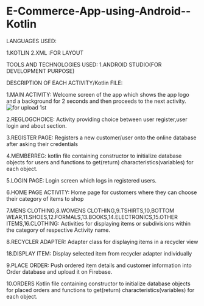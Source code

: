 # E-Commerce-App-using-Android--Kotlin

LANGUAGES USED:

1.KOTLIN
2.XML :FOR LAYOUT

TOOLS AND TECHNOLOGIES USED:
1.ANDROID STUDIO(FOR DEVELOPMENT PURPOSE)


DESCRIPTION OF EACH ACTIVITY/Kotlin FILE:

1.MAIN ACTIVITY:
Welcome screen of the app which shows the app logo and a background for 2 seconds and then proceeds to the next activity.
![for upload 1st](https://user-images.githubusercontent.com/89212944/146628796-278525af-a602-4fd6-aa16-f28da04a377b.jpg)


2.REGLOGCHOICE:
Activity providing choice between user register,user login and about section.


3.REGISTER PAGE:
Registers a new customer/user onto the online database after asking their credentials


4.MEMBERREG:
kotlin file containing constructor to initialize database objects for users and functions to get(return) characteristics(variables) for each object.


5.LOGIN PAGE:
Login screen which logs in registered users.


6.HOME PAGE ACTIVITY:
Home page for customers where they can choose their category of items to shop


7.MENS CLOTHING,8.WOMENS CLOTHING,9.TSHIRTS,10,BOTTOM WEAR,11.SHOES,12.FORMALS,13.BOOKS,14.ELECTRONICS,15.OTHER ITEMS,16.CLOTHING:
Activities for displaying items or subdivisions within the category of respective Activity name.
 
 
8.RECYCLER ADAPTER:
Adapter class for displaying items in a recycler view


18.DISPLAY ITEM:
Display selected item from recycler adapter individually


9.PLACE ORDER:
Push ordered item details and customer information into Order database and upload it on Firebase.


10.ORDERS
Kotlin file containing constructor to initialize database objects for placed orders and functions to get(return) characteristics(variables) for each object.
